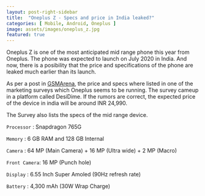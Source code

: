 ```yaml
---
layout: post-right-sidebar
title:  "Oneplus Z - Specs and price in India leaked?"
categories: [ Mobile, Android, Oneplus ]
image: assets/images/oneplus_z.jpg
featured: true
---
```

Oneplus Z is one of the most anticipated mid range phone this year from Oneplus. The phone was expected to launch on July 2020 in India. 
And now, there is a posibility that the price and specifications of the phone are leaked much earlier than its launch.

As per a post in [GSMArena][jekyll-gsmarena], the price and specs where listed in one of the marketing surveys which Oneplus seems to be running. The survey cameup in a platform called DesiDime.
If the rumors are correct, the expected price of the device in india will be around INR 24,990.


The Survey also lists the specs of the mid range device.

`Processor` : Snapdragon 765G

`Memory`	: 6 GB RAM and 128 GB Internal

`Camera`	: 64 MP (Main Camera) + 16 MP (Ultra wide) + 2 MP (Macro)

`Front Camera`: 16 MP (Punch hole)

`Display`	: 6.55 Inch  Super Amoled (90Hz refresh rate)

`Battery`	: 4,300 mAh (30W Wrap Charge)  

[jekyll-gsmarena]:https://www.gsmarena.com/oneplus_z_specs_and_indian_pricing_leak-news-43634.php

